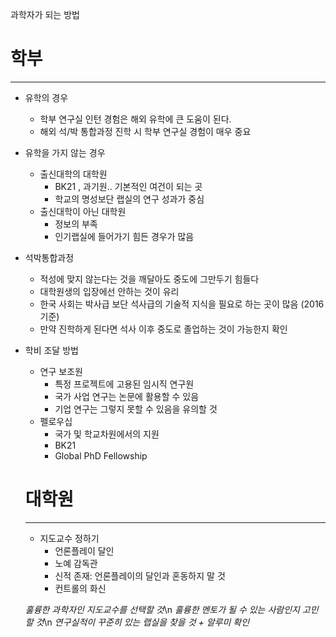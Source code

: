 과학자가 되는 방법

# 학부

* * *

- 유학의 경우
    - 학부 연구실 인턴 경험은 해외 유학에 큰 도움이 된다.
    - 해외 석/박 통합과정 진학 시 학부 연구실 경험이 매우 중요

- 유학을 가지 않는 경우
    
    - 출신대학의 대학원
        - BK21 , 과기원.. 기본적인 여건이 되는 곳
        - 학교의 명성보단 랩실의 연구 성과가 중심
    - 출신대학이 아닌 대학원
        - 정보의 부족
        - 인기랩실에 들어가기 힘든 경우가 많음
- 석박통합과정
    
    - 적성에 맞지 않는다는 것을 깨달아도 중도에 그만두기 힘들다
    - 대학원생의 입장에선 안하는 것이 유리
    - 한국 사회는 박사급 보단 석사급의 기술적 지식을 필요로 하는 곳이 많음 (2016 기준)
    - 만약 진학하게 된다면 석사 이후 중도로 졸업하는 것이 가능한지 확인
- 학비 조달 방법
    
    - 연구 보조원
        - 특정 프로젝트에 고용된 임시직 연구원
        - 국가 사업 연구는 논문에 활용할 수 있음
        - 기업 연구는 그렇지 못할 수 있음을 유의할 것
    - 펠로우십
        - 국가 및 학교차원에서의 지원
        - BK21
        - Global PhD Fellowship
    
    # 대학원
    
    * * *
    
    - 지도교수 정하기
        - 언론플레이 달인
        - 노예 감독관
        - 신적 존재: 언론플레이의 달인과 혼동하지 말 것
        - 컨트롤의 화신
    
    *훌륭한 과학자인 지도교수를 선택할 것*\n
    *훌륭한 멘토가 될 수 있는 사람인지 고민할 것*\n
    *연구실적이 꾸준히 있는 랩실을 찾을 것 \+ 알루미 확인*
